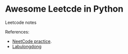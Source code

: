 # Awesome Leetcde in Python

Leetcode notes

References:
- [NeetCode practice](https://neetcode.io/practice).
- [Labulongdong](https://labuladong.gitee.io/algo/1/3/)
